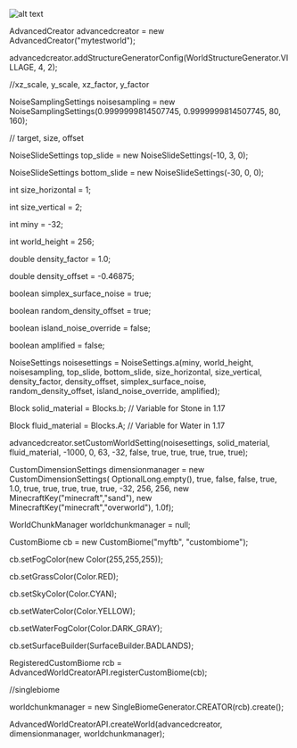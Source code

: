 
![alt text](https://timcloud.ddns.net/github/mars1.png)

AdvancedCreator advancedcreator = new AdvancedCreator("mytestworld");

advancedcreator.addStructureGeneratorConfig(WorldStructureGenerator.VILLAGE, 4, 2);

//xz_scale, y_scale, xz_factor, y_factor

NoiseSamplingSettings noisesampling = new NoiseSamplingSettings(0.9999999814507745, 0.9999999814507745, 80, 160);

// target, size, offset

NoiseSlideSettings top_slide = new NoiseSlideSettings(-10, 3, 0);

NoiseSlideSettings bottom_slide = new NoiseSlideSettings(-30, 0, 0);

int size_horizontal = 1;

int size_vertical = 2;

int miny = -32;

int world_height = 256;

double density_factor = 1.0;

double density_offset = -0.46875;

boolean simplex_surface_noise = true;

boolean random_density_offset = true;

boolean island_noise_override = false;

boolean amplified = false;
	 
NoiseSettings noisesettings = NoiseSettings.a(miny, world_height, noisesampling, top_slide, bottom_slide, size_horizontal, size_vertical,
	                density_factor, density_offset, simplex_surface_noise, random_density_offset, island_noise_override, amplified);
	 

Block solid_material = Blocks.b; // Variable for Stone in 1.17

Block fluid_material = Blocks.A; // Variable for Water in 1.17
			
			
advancedcreator.setCustomWorldSetting(noisesettings, solid_material, fluid_material, -1000, 0, 63, -32, false, true, true, true, true, true);
			
			
CustomDimensionSettings dimensionmanager = new CustomDimensionSettings(
					OptionalLong.empty(), true, false, false, true, 1.0, true, true, 
					true, true, true, 
					-32, 256, 256, new MinecraftKey("minecraft","sand"),
					new MinecraftKey("minecraft","overworld"), 1.0f);
			
WorldChunkManager worldchunkmanager = null;
			
			
CustomBiome cb = new CustomBiome("myftb", "custombiome");

cb.setFogColor(new Color(255,255,255));

cb.setGrassColor(Color.RED);

cb.setSkyColor(Color.CYAN);

cb.setWaterColor(Color.YELLOW);

cb.setWaterFogColor(Color.DARK_GRAY);

cb.setSurfaceBuilder(SurfaceBuilder.BADLANDS);

RegisteredCustomBiome rcb = AdvancedWorldCreatorAPI.registerCustomBiome(cb);

//singlebiome

worldchunkmanager = new SingleBiomeGenerator.CREATOR(rcb).create();
			
			
AdvancedWorldCreatorAPI.createWorld(advancedcreator, dimensionmanager, worldchunkmanager);
